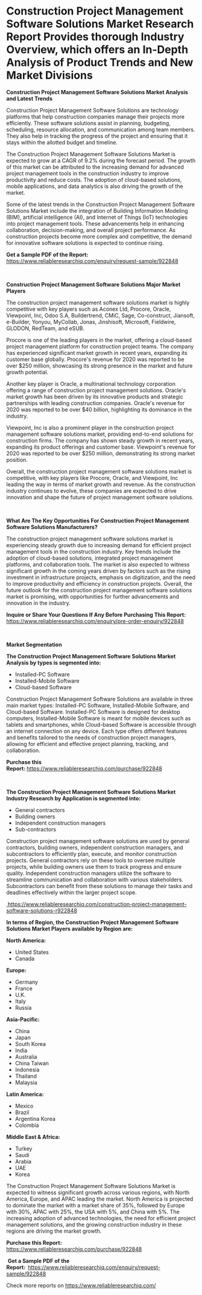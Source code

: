 <p><h1>Construction Project Management Software Solutions Market Research Report Provides thorough Industry Overview, which offers an In-Depth Analysis of Product Trends and New Market Divisions</h1></p><p><strong>Construction Project Management Software Solutions Market Analysis and Latest Trends</strong></p>
<p><p>Construction Project Management Software Solutions are technology platforms that help construction companies manage their projects more efficiently. These software solutions assist in planning, budgeting, scheduling, resource allocation, and communication among team members. They also help in tracking the progress of the project and ensuring that it stays within the allotted budget and timeline.</p><p>The Construction Project Management Software Solutions Market is expected to grow at a CAGR of 9.2% during the forecast period. The growth of this market can be attributed to the increasing demand for advanced project management tools in the construction industry to improve productivity and reduce costs. The adoption of cloud-based solutions, mobile applications, and data analytics is also driving the growth of the market.</p><p>Some of the latest trends in the Construction Project Management Software Solutions Market include the integration of Building Information Modeling (BIM), artificial intelligence (AI), and Internet of Things (IoT) technologies into project management tools. These advancements help in enhancing collaboration, decision-making, and overall project performance. As construction projects become more complex and competitive, the demand for innovative software solutions is expected to continue rising.</p></p>
<p><strong>Get a Sample PDF of the Report:&nbsp;</strong> <a href="https://www.reliableresearchiq.com/enquiry/request-sample/922848">https://www.reliableresearchiq.com/enquiry/request-sample/922848</a></p>
<p>&nbsp;</p>
<p><strong>Construction Project Management Software Solutions Major Market Players</strong></p>
<p><p>The construction project management software solutions market is highly competitive with key players such as Aconex Ltd, Procore, Oracle, Viewpoint, Inc, Odoo S.A, Buildertrend, CMiC, Sage, Co-construct, Jiansoft, e-Builder, Yonyou, MyCollab, Jonas, Jinshisoft, Microsoft, Fieldwire, GLODON, RedTeam, and eSUB.</p><p>Procore is one of the leading players in the market, offering a cloud-based project management platform for construction project teams. The company has experienced significant market growth in recent years, expanding its customer base globally. Procore's revenue for 2020 was reported to be over $250 million, showcasing its strong presence in the market and future growth potential.</p><p>Another key player is Oracle, a multinational technology corporation offering a range of construction project management solutions. Oracle's market growth has been driven by its innovative products and strategic partnerships with leading construction companies. Oracle's revenue for 2020 was reported to be over $40 billion, highlighting its dominance in the industry.</p><p>Viewpoint, Inc is also a prominent player in the construction project management software solutions market, providing end-to-end solutions for construction firms. The company has shown steady growth in recent years, expanding its product offerings and customer base. Viewpoint's revenue for 2020 was reported to be over $250 million, demonstrating its strong market position.</p><p>Overall, the construction project management software solutions market is competitive, with key players like Procore, Oracle, and Viewpoint, Inc leading the way in terms of market growth and revenue. As the construction industry continues to evolve, these companies are expected to drive innovation and shape the future of project management software solutions.</p></p>
<p>&nbsp;</p>
<p><strong>What Are The Key Opportunities For Construction Project Management Software Solutions Manufacturers?</strong></p>
<p><p>The construction project management software solutions market is experiencing steady growth due to increasing demand for efficient project management tools in the construction industry. Key trends include the adoption of cloud-based solutions, integrated project management platforms, and collaboration tools. The market is also expected to witness significant growth in the coming years driven by factors such as the rising investment in infrastructure projects, emphasis on digitization, and the need to improve productivity and efficiency in construction projects. Overall, the future outlook for the construction project management software solutions market is promising, with opportunities for further advancements and innovation in the industry.</p></p>
<p><strong>Inquire or Share Your Questions If Any Before Purchasing This Report:</strong> <a href="https://www.reliableresearchiq.com/enquiry/pre-order-enquiry/922848">https://www.reliableresearchiq.com/enquiry/pre-order-enquiry/922848</a></p>
<p>&nbsp;</p>
<p><strong>Market Segmentation</strong></p>
<p><strong>The Construction Project Management Software Solutions Market Analysis by types is segmented into:</strong></p>
<p><ul><li>Installed-PC Software</li><li>Installed-Mobile Software</li><li>Cloud-based Software</li></ul></p>
<p><p>Construction Project Management Software Solutions are available in three main market types: Installed-PC Software, Installed-Mobile Software, and Cloud-based Software. Installed-PC Software is designed for desktop computers, Installed-Mobile Software is meant for mobile devices such as tablets and smartphones, while Cloud-based Software is accessible through an internet connection on any device. Each type offers different features and benefits tailored to the needs of construction project managers, allowing for efficient and effective project planning, tracking, and collaboration.</p></p>
<p><strong>Purchase this Report:&nbsp;</strong><a href="https://www.reliableresearchiq.com/purchase/922848">https://www.reliableresearchiq.com/purchase/922848</a></p>
<p>&nbsp;</p>
<p><strong>The Construction Project Management Software Solutions Market Industry Research by Application is segmented into:</strong></p>
<p><ul><li>General contractors</li><li>Building owners</li><li>Independent construction managers</li><li>Sub-contractors</li></ul></p>
<p><p>Construction project management software solutions are used by general contractors, building owners, independent construction managers, and subcontractors to efficiently plan, execute, and monitor construction projects. General contractors rely on these tools to oversee multiple projects, while building owners use them to track progress and ensure quality. Independent construction managers utilize the software to streamline communication and collaboration with various stakeholders. Subcontractors can benefit from these solutions to manage their tasks and deadlines effectively within the larger project scope.</p></p>
<p><a href="https://www.reliableresearchiq.com/construction-project-management-software-solutions-r922848">&nbsp;https://www.reliableresearchiq.com/construction-project-management-software-solutions-r922848</a></p>
<p><strong>In terms of Region, the Construction Project Management Software Solutions Market Players available by Region are:</strong></p>
<p>
    <p> <strong> North America: </strong>
        <ul>
            <li>United States</li>
            <li>Canada</li>
        </ul>
        </p> 
    <p> <strong> Europe: </strong>
        <ul>
            <li>Germany</li>
            <li>France</li>
            <li>U.K.</li>
            <li>Italy</li>
            <li>Russia</li>
        </ul>
        </p> 
    <p> <strong> Asia-Pacific: </strong>
        <ul>
            <li>China</li>
            <li>Japan</li>
            <li>South Korea</li>
            <li>India</li>
            <li>Australia</li>
            <li>China Taiwan</li>
            <li>Indonesia</li>
            <li>Thailand</li>
            <li>Malaysia</li>
        </ul>
        </p> 
    <p> <strong> Latin America: </strong>
        <ul>
            <li>Mexico</li>
            <li>Brazil</li>
            <li>Argentina Korea</li>
            <li>Colombia</li>
        </ul>
        </p> 
    <p> <strong> Middle East & Africa: </strong>
        <ul>
            <li>Turkey</li>
            <li>Saudi</li>
            <li>Arabia</li>
            <li>UAE</li>
            <li>Korea</li>
        </ul>
    </p>
    </p>
<p><p>The Construction Project Management Software Solutions Market is expected to witness significant growth across various regions, with North America, Europe, and APAC leading the market. North America is projected to dominate the market with a market share of 35%, followed by Europe with 30%, APAC with 25%, the USA with 5%, and China with 5%. The increasing adoption of advanced technologies, the need for efficient project management solutions, and the growing construction industry in these regions are driving the market growth.</p></p>
<p><strong>Purchase this Report: </strong><a href="https://www.reliableresearchiq.com/purchase/922848">https://www.reliableresearchiq.com/purchase/922848</a></p>
<p>&nbsp;<strong>Get a Sample PDF of the Report:&nbsp;&nbsp;</strong><a href="https://www.reliableresearchiq.com/enquiry/request-sample/922848">https://www.reliableresearchiq.com/enquiry/request-sample/922848</a></p>
<p><strong></strong></p>
<p>Check more reports on <a href="https://www.reliableresearchiq.com/">https://www.reliableresearchiq.com/</a></p>